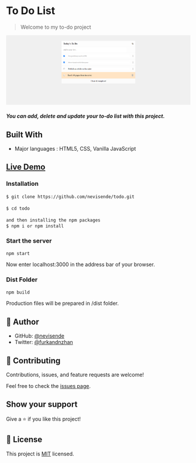 # To Do List

> Welcome to my to-do project

![screenshot](./screenshot.png)

##### You can add, delete and update your to-do list with this project.

## Built With

- Major languages : HTML5, CSS, Vanilla JavaScript

## [Live Demo](https://nevisende.github.io/todo)


### Installation
```
$ git clone https://github.com/nevisende/todo.git

$ cd todo

and then installing the npm packages
$ npm i or npm install

```

### Start the server

```
npm start
```
Now enter localhost:3000 in the address bar of your browser.

### Dist Folder
``` 
npm build
```
Production files will be prepared in /dist folder.

## 👤 Author


- GitHub: [@nevisende](https://github.com/nevisende)
- Twitter: [@furkandnzhan](https://twitter.com/furkandnzhan)


## 🤝 Contributing

Contributions, issues, and feature requests are welcome!

Feel free to check the [issues page](../../issues/).

## Show your support

Give a ⭐️ if you like this project!

## 📝 License

This project is [MIT](./MIT.md) licensed.
